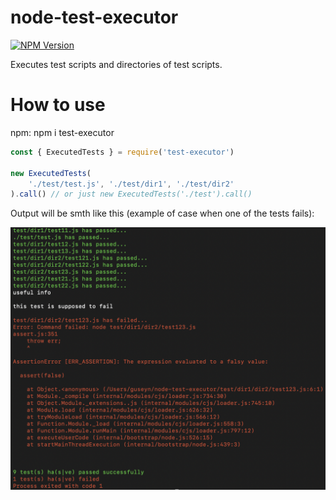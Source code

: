 # node-test-executor

[![NPM Version][npm-image]][npm-url]

Executes test scripts and directories of test scripts.

# How to use

npm: npm i test-executor

```js
const { ExecutedTests } = require('test-executor')

new ExecutedTests(
	'./test/test.js', './test/dir1', './test/dir2'
).call() // or just new ExecutedTests('./test').call()


```
Output will be smth like this (example of case when one of the tests fails):

![gaa1](https://github.com/Guseyn/node-test-executor/blob/master/screen.png)

[npm-image]: https://img.shields.io/npm/v/test-executor.svg
[npm-url]: https://npmjs.org/package/test-executor
